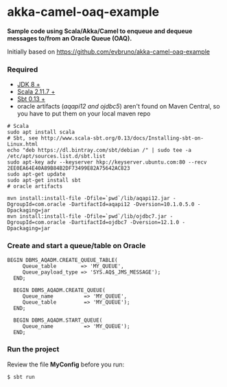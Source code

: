 # akka-camel-oaq-example

**Sample code using Scala/Akka/Camel to enqueue and dequeue messages to/from an Oracle Queue (OAQ).**

Initially based on https://github.com/evbruno/akka-camel-oaq-example

### Required

 - [JDK 8 +](http://www.oracle.com/technetwork/java/javase/downloads/jdk8-downloads-2133151.html)
 - [Scala 2.11.7 +](http://www.scala-lang.org/download/)
 - [Sbt 0.13 +](http://www.scala-sbt.org/download.html)
 - oracle artifacts (*aqapi12 and ojdbc5*) aren't found on Maven Central,
 	so you have to put them on your local maven repo

```
# Scala
sudo apt install scala
# Sbt, see http://www.scala-sbt.org/0.13/docs/Installing-sbt-on-Linux.html
echo "deb https://dl.bintray.com/sbt/debian /" | sudo tee -a /etc/apt/sources.list.d/sbt.list
sudo apt-key adv --keyserver hkp://keyserver.ubuntu.com:80 --recv 2EE0EA64E40A89B84B2DF73499E82A75642AC823
sudo apt-get update
sudo apt-get install sbt
# oracle artifacts

mvn install:install-file -Dfile=`pwd`/lib/aqapi12.jar -DgroupId=com.oracle -DartifactId=aqapi12 -Dversion=10.1.0.5.0 -Dpackaging=jar
mvn install:install-file -Dfile=`pwd`/lib/ojdbc7.jar -DgroupId=com.oracle -DartifactId=ojdbc7 -Dversion=12.1.0 -Dpackaging=jar
```

### Create and start a queue/table on Oracle

```
BEGIN DBMS_AQADM.CREATE_QUEUE_TABLE(
     Queue_table        => 'MY_QUEUE',
     Queue_payload_type => 'SYS.AQ$_JMS_MESSAGE');
  END;

  BEGIN DBMS_AQADM.CREATE_QUEUE(
     Queue_name          => 'MY_QUEUE',
     Queue_table         => 'MY_QUEUE');
  END;

  BEGIN DBMS_AQADM.START_QUEUE(
     Queue_name          => 'MY_QUEUE');
  END;
```

### Run the project

Review the file **MyConfig** before you run:

```
$ sbt run
```

